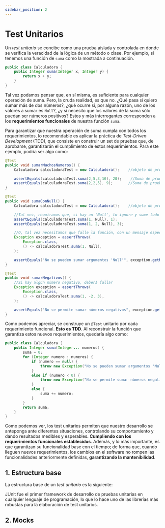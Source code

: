 ```yaml
---
sidebar_position: 2
--- 
```


# Test Unitarios

Un _test unitario_ se concibe como una prueba aislada y controlada en donde se verifica la veracidad de la lógica de un método o clase. Por ejemplo, si tenemos una función de `suma` como la mostrada a continuación.

```java
public class Calculadora {
    public Integer suma(Integer x, Integer y) {
        return x + y;
    }
}
```

Tal vez podamos pensar que, en sí misma, es suficiente para cualquier operación de suma. Pero, la cruda realidad, es que no. ¿Qué pasa si quiero sumar más de dos números?, ¿qué ocurre si, por alguna razón, uno de los valores a sumar es `Null`?, ¿y si necesito que los valores de la suma sólo puedan ser números positivos? Estos y más interrogantes corresponden a los __requerimientos funcionales__ de nuestra función `suma`. 

Para garantizar que nuestra operación de suma cumpla con todos los requerimientos, lo recomendable es aplicar la práctica de _Test-Driven Development_ (TDD), que consiste en construir un set de pruebas que, de aprobarse, garantizarán el cumplimiento de estos requerimientos. Para este ejemplo, podría ser algo como:

```java
@Test
public void sumarMuchosNumeros() {
    Calculadora calculadoraTest = new Calculadora();    //objeto de pruebas

    assertEquals(calculadoraTest.suma(2,5,3,10), 20);    //Suma de pruebas. Debe dar como resultado 20.
    assertEquals(calculadoraTest.suma(2,2,5), 9);       //Suma de pruebas. Debe dar como resultado 9.
}

@Test
public void sumaConNull() {
    Calculadora calculadoraTest = new Calculadora();    //objeto de pruebas

    //Tal vez, requiramos que, si hay un 'Null', lo ignore y sume todo lo que sí deba sumar
    assertEquals(calculadoraTest.suma(1, Null), 1);
    assertEquals(calculadoraTest.suma(1, 2, Null), 3);

    //O, tal vez necesitamos que falle la función, con un mensaje específico
    Exception exception = assertThrows(
        Exception.class,
        () -> calculadoraTest.suma(1, Null),
    );

    assertEquals("No se pueden sumar argumentos 'Null'", exception.getMessage());
}

@Test
public void sumarNegativos() {
    //Si hay algún número negativo, deberá fallar
    Exception exception = assertThrows(
        Exception.class,
        () -> calculadoraTest.suma(1, -2, 3),
    );

    assertEquals("No se permite sumar números negativos", exception.getMessage());
}
```

Como podemos apreciar, se construye un `@Test` unitario por cada requerimiento funcional. __Esto es TDD__. Al reconstruir la función que garantiza estos nuevos requerimientos, quedaría algo como:

```java
public class Calculadora {
    public Integer suma(Integer... numeros) {
        suma = 0;
        for (Integer numero : numeros) {
            if (numero == null) {
                throw new Exception("No se pueden sumar argumentos 'Null'");
            }
            else if (numero < 0) {
                throw new Exception("No se permite sumar números negativos");
            }
            else {
                suma += numero;
            }
        }
        return suma;
    }
}
```

Como podemos ver, los test unitarios permiten que nuestro desarrollo se anteponga ante diferentes situaciones, controlando su comportamiento y dando resultados medibles y esperables. __Cumpliendo con los requerimientos funcionales establecidos__. Además, y lo más importante, es que garantizan su funcionalidad base con el tiempo; de forma que, cuando lleguen nuevos requerimientos, los cambios en el software no rompen las funcionalidades anteriormente definidas, __garantizando la mantenibilidad__. 

## 1. Estructura base

La estructura base de un _test unitario_ es la siguiente:

JUnit fue el primer framework de desarrollo de pruebas unitarias en cualquier lenguaje de programación, lo que lo hace uno de las librerías más robustas para la elaboración de test unitarios. 

## 2. Mocks

